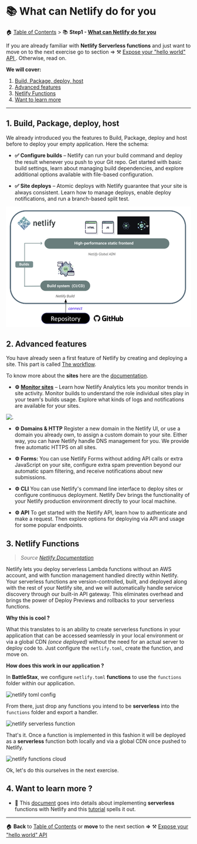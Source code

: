# 📚 What can Netlify do for you

🏠 [Table of Contents](./README.md#%EF%B8%8F-table-of-contents) > 📚 **Step1 - [ What can Netlify do for you](#README_Netlify.md)**

If you are already familiar with **Netlify Serverless functions** and just want to move on to the next exercise go to section =>  ⚒️ [Expose your "hello world" API ](./README_step01.md). Otherwise, read on.

**We will cover:**
1. [Build, Package, deploy, host](#1-build-package-deploy-host)
2. [Advanced features](#2-advanced-features)
3. [Netlify Functions](#3-netlify-functions)
4. [Want to learn more](#4-want-to-learn-more-)

---
## 1. Build, Package, deploy, host

We already introduced you the features to Build, Package, deploy and  host before to deploy your empty application. Here the schema:

- **✅ Configure builds** – Netlify can run your build command and deploy the result whenever you push to your Git repo. Get started with basic build settings, learn about managing build dependencies, and explore additional options available with file-based configuration.

- **✅ Site deploys** – Atomic deploys with Netlify guarantee that your site is always consistent. Learn how to manage deploys, enable deploy notifications, and run a branch-based split test.

![Template CTRL click](./tutorial/architecture2.png?raw=true)

## 2. Advanced features

You have already seen a first feature of Netlify by creating and deploying a site. This part is called [The workflow](https://www.netlify.com/products/workflow/).

To know more about the **sites** here are the [documentation](https://docs.netlify.com/site-deploys/overview/#deploy-summary).
- **⚙️ [Monitor sites](https://docs.netlify.com/monitor-sites/analytics/#get-started)** – Learn how Netlify Analytics lets you monitor trends in site activity. Monitor builds to understand the role individual sites play in your team's builds usage. Explore what kinds of logs and notifications are available for your sites.

![.](./tutorial/netlify-pageview1.png)

- **⚙️ Domains & HTTP** Register a new domain in the Netlify UI, or use a domain you already own, to assign a custom domain to your site. Either way, you can have Netlify handle DNS management for you. We provide free automatic HTTPS on all sites.

- **⚙️ Forms:** You can use Netlify Forms without adding API calls or extra JavaScript on your site, configure extra spam prevention beyond our automatic spam filtering, and receive notifications about new submissions.

- **⚙️ CLI** You can use Netlify's command line interface to deploy sites or configure continuous deployment. Netlify Dev brings the functionality of your Netlify production environment directly to your local machine.

- **⚙️ API** To get started with the Netlify API, learn how to authenticate and make a request. Then explore options for deploying via API and usage for some popular endpoints.

## 3. Netlify Functions

> *Source [Netlify Documentation](https://docs.netlify.com/functions/overview/#manage-your-serverless-functions)*

Netlify lets you deploy serverless Lambda functions without an AWS account, and with function management handled directly within Netlify. Your serverless functions are version-controlled, built, and deployed along with the rest of your Netlify site, and we will automatically handle service discovery through our built-in API gateway. This eliminates overhead and brings the power of Deploy Previews and rollbacks to your serverless functions.

**Why this is cool ?**

What this translates to is an ability to create serverless functions in your application that can be accessed seamlessly in your local environment or via a global CDN _(once deployed)_ without the need for an actual server to deploy code to. Just configure the `netlify.toml`, create the function, and move on.

**How does this work in our application ?**

In **BattleStax**, we configure `netlify.toml` **functions** to use the `functions` folder within our application.

![netlify toml config](./tutorial/netlify-toml-config.png)

From there, just drop any functions you intend to be **serverless** into the `functions` folder and export a handler.

![netlify serverless function](./tutorial/netlify-function-handler.png)

That's it. Once a function is implemented in this fashion it will be deployed as a **serverless** function both locally and via a global CDN once pushed to Netlify.

![netlify functions cloud](./tutorial/netlify-functions-cloud.png)

Ok, let's do this ourselves in the next exercise.

## 4. Want to learn more ?

- 📄  This [document](https://docs.netlify.com/functions/configure-and-deploy/#configure-the-functions-folder) goes into details about implementing **serverless** functions with Netlify and this [tutorial](https://kentcdodds.com/blog/super-simple-start-to-netlify-functions) spells it out. 

---
🏠 **Back** to [Table of Contents](./README.md#%EF%B8%8F-table-of-contents) or **move** to the next section **=>**  ⚒️ [Expose your "hello world" API ](./README_step01.md)